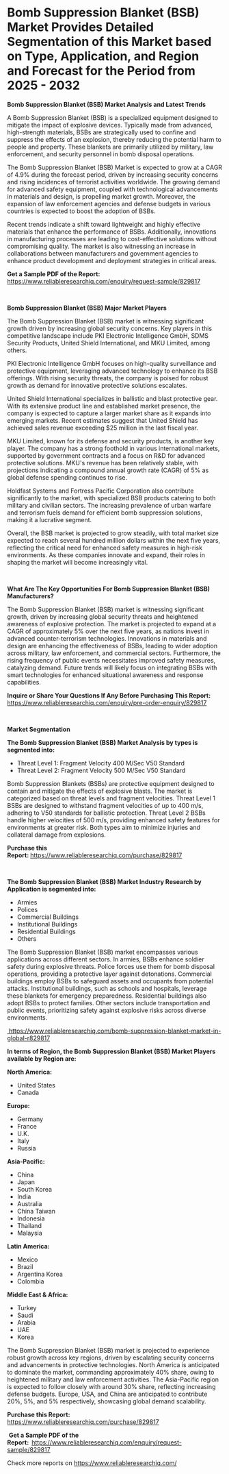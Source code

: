 <p><h1>Bomb Suppression Blanket (BSB) Market Provides Detailed Segmentation of this Market based on Type, Application, and Region and Forecast for the Period from 2025 - 2032</h1></p><p><strong>Bomb Suppression Blanket (BSB) Market Analysis and Latest Trends</strong></p>
<p><p>A Bomb Suppression Blanket (BSB) is a specialized equipment designed to mitigate the impact of explosive devices. Typically made from advanced, high-strength materials, BSBs are strategically used to confine and suppress the effects of an explosion, thereby reducing the potential harm to people and property. These blankets are primarily utilized by military, law enforcement, and security personnel in bomb disposal operations.</p><p>The Bomb Suppression Blanket (BSB) Market is expected to grow at a CAGR of 4.9% during the forecast period, driven by increasing security concerns and rising incidences of terrorist activities worldwide. The growing demand for advanced safety equipment, coupled with technological advancements in materials and design, is propelling market growth. Moreover, the expansion of law enforcement agencies and defense budgets in various countries is expected to boost the adoption of BSBs.</p><p>Recent trends indicate a shift toward lightweight and highly effective materials that enhance the performance of BSBs. Additionally, innovations in manufacturing processes are leading to cost-effective solutions without compromising quality. The market is also witnessing an increase in collaborations between manufacturers and government agencies to enhance product development and deployment strategies in critical areas.</p></p>
<p><strong>Get a Sample PDF of the Report:&nbsp;</strong> <a href="https://www.reliableresearchiq.com/enquiry/request-sample/829817?utm_campaign=2325&utm_medium=2&utm_source=Github&utm_content=ia&utm_term=25032025&utm_id=bomb-suppression-blanket-bsb">https://www.reliableresearchiq.com/enquiry/request-sample/829817</a></p>
<p>&nbsp;</p>
<p><strong>Bomb Suppression Blanket (BSB) Major Market Players</strong></p>
<p><p>The Bomb Suppression Blanket (BSB) market is witnessing significant growth driven by increasing global security concerns. Key players in this competitive landscape include PKI Electronic Intelligence GmbH, SDMS Security Products, United Shield International, and MKU Limited, among others.</p><p>PKI Electronic Intelligence GmbH focuses on high-quality surveillance and protective equipment, leveraging advanced technology to enhance its BSB offerings. With rising security threats, the company is poised for robust growth as demand for innovative protective solutions escalates.</p><p>United Shield International specializes in ballistic and blast protective gear. With its extensive product line and established market presence, the company is expected to capture a larger market share as it expands into emerging markets. Recent estimates suggest that United Shield has achieved sales revenue exceeding $25 million in the last fiscal year.</p><p>MKU Limited, known for its defense and security products, is another key player. The company has a strong foothold in various international markets, supported by government contracts and a focus on R&D for advanced protective solutions. MKU's revenue has been relatively stable, with projections indicating a compound annual growth rate (CAGR) of 5% as global defense spending continues to rise.</p><p>Holdfast Systems and Fortress Pacific Corporation also contribute significantly to the market, with specialized BSB products catering to both military and civilian sectors. The increasing prevalence of urban warfare and terrorism fuels demand for efficient bomb suppression solutions, making it a lucrative segment.</p><p>Overall, the BSB market is projected to grow steadily, with total market size expected to reach several hundred million dollars within the next five years, reflecting the critical need for enhanced safety measures in high-risk environments. As these companies innovate and expand, their roles in shaping the market will become increasingly vital.</p></p>
<p>&nbsp;</p>
<p><strong>What Are The Key Opportunities For Bomb Suppression Blanket (BSB) Manufacturers?</strong></p>
<p><p>The Bomb Suppression Blanket (BSB) market is witnessing significant growth, driven by increasing global security threats and heightened awareness of explosive protection. The market is projected to expand at a CAGR of approximately 5% over the next five years, as nations invest in advanced counter-terrorism technologies. Innovations in materials and design are enhancing the effectiveness of BSBs, leading to wider adoption across military, law enforcement, and commercial sectors. Furthermore, the rising frequency of public events necessitates improved safety measures, catalyzing demand. Future trends will likely focus on integrating BSBs with smart technologies for enhanced situational awareness and response capabilities.</p></p>
<p><strong>Inquire or Share Your Questions If Any Before Purchasing This Report:</strong> <a href="https://www.reliableresearchiq.com/enquiry/pre-order-enquiry/829817?utm_campaign=2325&utm_medium=2&utm_source=Github&utm_content=ia&utm_term=25032025&utm_id=bomb-suppression-blanket-bsb">https://www.reliableresearchiq.com/enquiry/pre-order-enquiry/829817</a></p>
<p>&nbsp;</p>
<p><strong>Market Segmentation</strong></p>
<p><strong>The Bomb Suppression Blanket (BSB) Market Analysis by types is segmented into:</strong></p>
<p><ul><li>Threat Level 1: Fragment Velocity 400 M/Sec V50 Standard</li><li>Threat Level 2: Fragment Velocity 500 M/Sec V50 Standard</li></ul></p>
<p><p>Bomb Suppression Blankets (BSBs) are protective equipment designed to contain and mitigate the effects of explosive blasts. The market is categorized based on threat levels and fragment velocities. Threat Level 1 BSBs are designed to withstand fragment velocities of up to 400 m/s, adhering to V50 standards for ballistic protection. Threat Level 2 BSBs handle higher velocities of 500 m/s, providing enhanced safety features for environments at greater risk. Both types aim to minimize injuries and collateral damage from explosions.</p></p>
<p><strong>Purchase this Report:&nbsp;</strong><a href="https://www.reliableresearchiq.com/purchase/829817?utm_campaign=2325&utm_medium=2&utm_source=Github&utm_content=ia&utm_term=25032025&utm_id=bomb-suppression-blanket-bsb">https://www.reliableresearchiq.com/purchase/829817</a></p>
<p>&nbsp;</p>
<p><strong>The Bomb Suppression Blanket (BSB) Market Industry Research by Application is segmented into:</strong></p>
<p><ul><li>Armies</li><li>Polices</li><li>Commercial Buildings</li><li>Institutional Buildings</li><li>Residential Buildings</li><li>Others</li></ul></p>
<p><p>The Bomb Suppression Blanket (BSB) market encompasses various applications across different sectors. In armies, BSBs enhance soldier safety during explosive threats. Police forces use them for bomb disposal operations, providing a protective layer against detonations. Commercial buildings employ BSBs to safeguard assets and occupants from potential attacks. Institutional buildings, such as schools and hospitals, leverage these blankets for emergency preparedness. Residential buildings also adopt BSBs to protect families. Other sectors include transportation and public events, prioritizing safety against explosive risks across diverse environments.</p></p>
<p><a href="https://www.reliableresearchiq.com/bomb-suppression-blanket-market-in-global-r829817?utm_campaign=2325&utm_medium=2&utm_source=Github&utm_content=ia&utm_term=25032025&utm_id=bomb-suppression-blanket-bsb">&nbsp;https://www.reliableresearchiq.com/bomb-suppression-blanket-market-in-global-r829817</a></p>
<p><strong>In terms of Region, the Bomb Suppression Blanket (BSB) Market Players available by Region are:</strong></p>
<p>
    <p> <strong> North America: </strong>
        <ul>
            <li>United States</li>
            <li>Canada</li>
        </ul>
        </p> 
    <p> <strong> Europe: </strong>
        <ul>
            <li>Germany</li>
            <li>France</li>
            <li>U.K.</li>
            <li>Italy</li>
            <li>Russia</li>
        </ul>
        </p> 
    <p> <strong> Asia-Pacific: </strong>
        <ul>
            <li>China</li>
            <li>Japan</li>
            <li>South Korea</li>
            <li>India</li>
            <li>Australia</li>
            <li>China Taiwan</li>
            <li>Indonesia</li>
            <li>Thailand</li>
            <li>Malaysia</li>
        </ul>
        </p> 
    <p> <strong> Latin America: </strong>
        <ul>
            <li>Mexico</li>
            <li>Brazil</li>
            <li>Argentina Korea</li>
            <li>Colombia</li>
        </ul>
        </p> 
    <p> <strong> Middle East & Africa: </strong>
        <ul>
            <li>Turkey</li>
            <li>Saudi</li>
            <li>Arabia</li>
            <li>UAE</li>
            <li>Korea</li>
        </ul>
    </p>
    </p>
<p><p>The Bomb Suppression Blanket (BSB) market is projected to experience robust growth across key regions, driven by escalating security concerns and advancements in protective technologies. North America is anticipated to dominate the market, commanding approximately 40% share, owing to heightened military and law enforcement activities. The Asia-Pacific region is expected to follow closely with around 30% share, reflecting increasing defense budgets. Europe, USA, and China are anticipated to contribute 20%, 5%, and 5% respectively, showcasing global demand scalability.</p></p>
<p><strong>Purchase this Report: </strong><a href="https://www.reliableresearchiq.com/purchase/829817?utm_campaign=2325&utm_medium=2&utm_source=Github&utm_content=ia&utm_term=25032025&utm_id=bomb-suppression-blanket-bsb">https://www.reliableresearchiq.com/purchase/829817</a></p>
<p>&nbsp;<strong>Get a Sample PDF of the Report:&nbsp;&nbsp;</strong><a href="https://www.reliableresearchiq.com/enquiry/request-sample/829817?utm_campaign=2325&utm_medium=2&utm_source=Github&utm_content=ia&utm_term=25032025&utm_id=bomb-suppression-blanket-bsb">https://www.reliableresearchiq.com/enquiry/request-sample/829817</a></p>
<p><strong></strong></p>
<p>Check more reports on <a href="https://www.reliableresearchiq.com/?utm_campaign=2325&utm_medium=2&utm_source=Github&utm_content=ia&utm_term=25032025&utm_id=bomb-suppression-blanket-bsb">https://www.reliableresearchiq.com/</a></p>